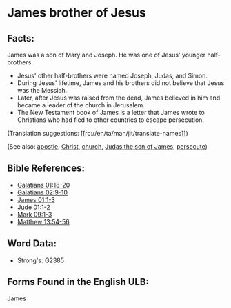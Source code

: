 # James brother of Jesus

## Facts:

James was a son of Mary and Joseph. He was one of Jesus' younger half-brothers.

* Jesus' other half-brothers were named Joseph, Judas, and Simon.
* During Jesus' lifetime, James and his brothers did not believe that Jesus was the Messiah.
* Later, after Jesus was raised from the dead, James believed in him and became a leader of the church in Jerusalem.
* The New Testament book of James is a letter that James wrote to Christians who had fled to other countries to escape persecution.

(Translation suggestions: [[rc://en/ta/man/jit/translate-names]])

(See also: [apostle](../kt/apostle.md), [Christ](../kt/christ.md), [church](../kt/church.md), [Judas the son of James](../names/judassonofjames.md), [persecute](../other/persecute.md))

## Bible References:

* [Galatians 01:18-20](rc://en/tn/help/gal/01/18)
* [Galatians 02:9-10](rc://en/tn/help/gal/02/09)
* [James 01:1-3](rc://en/tn/help/jas/01/01)
* [Jude 01:1-2](rc://en/tn/help/jud/01/01)
* [Mark 09:1-3](rc://en/tn/help/mrk/09/01)
* [Matthew 13:54-56](rc://en/tn/help/mat/13/54)

## Word Data:

* Strong's: G2385

## Forms Found in the English ULB:

James
